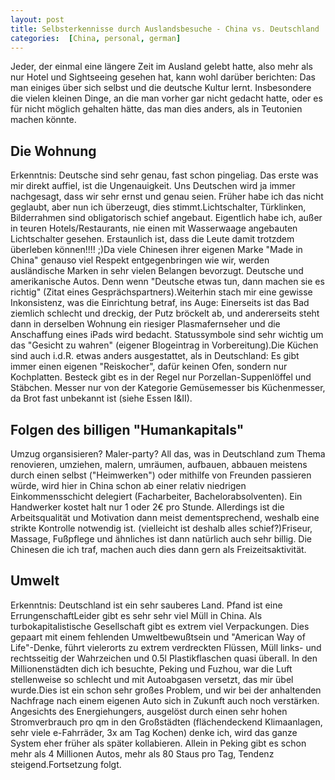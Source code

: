 ```yaml
---
layout: post
title: Selbsterkennisse durch Auslandsbesuche - China vs. Deutschland
categories:  [China, personal, german]
---
```

Jeder, der einmal eine längere Zeit im Ausland gelebt hatte, also mehr als nur Hotel und Sightseeing gesehen hat, kann wohl darüber berichten: Das man einiges über sich selbst und die deutsche Kultur lernt. Insbesondere die vielen kleinen Dinge, an die man vorher gar nicht gedacht hatte, oder es für nicht möglich gehalten hätte, das man dies anders, als in Teutonien machen könnte.

## Die Wohnung

Erkenntnis: Deutsche sind sehr genau, fast schon pingeliag. Das erste was mir direkt auffiel, ist die Ungenauigkeit. Uns Deutschen wird ja immer nachgesagt, dass wir sehr ernst und genau seien. Früher habe ich das nicht geglaubt, aber nun ich überzeugt, dies stimmt.Lichtschalter, Türklinken, Bilderrahmen sind obligatorisch schief angebaut. Eigentlich habe ich, außer in teuren Hotels/Restaurants, nie einen mit Wasserwaage angebauten Lichtschalter gesehen. Erstaunlich ist, dass die Leute damit trotzdem überleben können!!!! ;)Da viele Chinesen ihrer eigenen Marke "Made in China" genauso viel Respekt entgegenbringen wie wir, werden ausländische Marken in sehr vielen Belangen bevorzugt. Deutsche und amerikanische Autos. Denn wenn "Deutsche etwas tun, dann machen sie es richtig" (Zitat eines Gesprächspartners).Weiterhin stach mir eine gewisse Inkonsistenz, was die Einrichtung betraf, ins Auge: Einerseits ist das Bad ziemlich schlecht und dreckig, der Putz bröckelt ab, und andererseits steht dann in derselben Wohnung ein riesiger Plasmafernseher und die Anschaffung eines iPads wird bedacht. Statussymbole sind sehr wichtig um das "Gesicht zu wahren" (eigener Blogeintrag in Vorbereitung).Die Küchen sind auch i.d.R. etwas anders ausgestattet, als in Deutschland: Es gibt immer einen eigenen "Reiskocher", dafür keinen Ofen, sondern nur Kochplatten. Besteck gibt es in der Regel nur Porzellan-Suppenlöffel und Stäbchen. Messer nur von der Kategorie Gemüsemesser bis Küchenmesser, da Brot fast unbekannt ist (siehe Essen I&amp;II).

## Folgen des billigen "Humankapitals"

Umzug organsisieren? Maler-party? All das, was in Deutschland zum Thema renovieren, umziehen, malern, umräumen, aufbauen, abbauen meistens durch einen selbst ("Heimwerken") oder mithilfe von Freunden passieren würde, wird hier in China schon ab einer relativ niedrigen Einkommensschicht delegiert (Facharbeiter, Bachelorabsolventen). Ein Handwerker kostet halt nur 1 oder 2€ pro Stunde. Allerdings ist die Arbeitsqualität und Motivation dann meist dementsprechend, weshalb eine strikte Kontrolle notwendig ist. (vielleicht ist deshalb alles schief?)Friseur, Massage, Fußpflege und ähnliches ist dann natürlich auch sehr billig. Die Chinesen die ich traf, machen auch dies dann gern als Freizeitsaktivität.

## Umwelt

Erkenntnis: Deutschland ist ein sehr sauberes Land. Pfand ist eine ErrungenschaftLeider gibt es sehr sehr viel Müll in China. Als turbokapitalistische Gesellschaft gibt es extrem viel Verpackungen. Dies gepaart mit einem fehlenden Umweltbewußtsein und "American Way of Life"-Denke, führt vielerorts zu extrem verdreckten Flüssen, Müll links- und rechtsseitig der Wahrzeichen und 0.5l Plastikflaschen quasi überall. In den Millionenstädten dich ich besuchte, Peking und Fuzhou, war die Luft stellenweise so schlecht und mit Autoabgasen versetzt, das mir übel wurde.Dies ist ein schon sehr großes Problem, und wir bei der anhaltenden Nachfrage nach einem eigenen Auto sich in Zukunft auch noch verstärken. Angesichts des Energiehungers, ausgelöst durch einen sehr hohen  Stromverbrauch pro qm in den Großstädten (flächendeckend Klimaanlagen, sehr viele e-Fahrräder, 3x am Tag Kochen) denke ich, wird das ganze System eher früher als später kollabieren. Allein in Peking gibt es schon mehr als 4 Millionen Autos, mehr als 80 Staus pro Tag, Tendenz steigend.Fortsetzung folgt.
